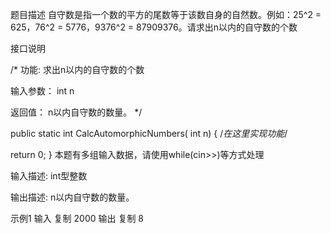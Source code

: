 题目描述
自守数是指一个数的平方的尾数等于该数自身的自然数。例如：25^2 = 625，76^2 = 5776，9376^2 = 87909376。请求出n以内的自守数的个数


接口说明


/*
功能: 求出n以内的自守数的个数


输入参数：
int n

返回值：
n以内自守数的数量。
*/


public static int CalcAutomorphicNumbers( int n)
{
/*在这里实现功能*/

return 0;
}
本题有多组输入数据，请使用while(cin>>)等方式处理


输入描述:
int型整数

输出描述:
n以内自守数的数量。

示例1
输入
复制
2000
输出
复制
8
